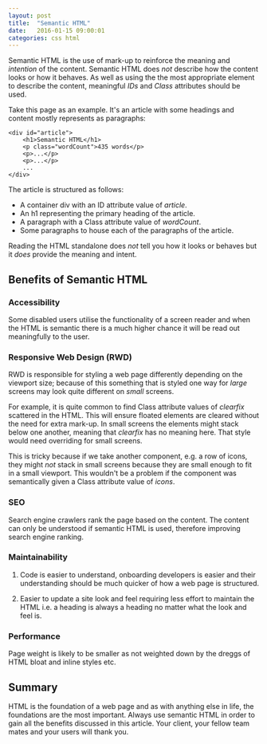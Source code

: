 ```yaml
---
layout: post
title:  "Semantic HTML"
date:   2016-01-15 09:00:01
categories: css html
---
```


<!--

- conclusion 1) 

-->

Semantic HTML is the use of mark-up to reinforce the meaning and *intention* of the content. Semantic HTML does *not* describe how the content looks or how it behaves. As well as using the the most appropriate element to describe the content, meaningful *IDs* and *Class* attributes should be used. 

Take this page as an example. It's an article with some headings and content mostly represents as paragraphs:
	
	<div id="article">
		<h1>Semantic HTML</h1>
		<p class="wordCount">435 words</p>
		<p>...</p>
		<p>...</p>
		...
	</div>

The article is structured as follows:

- A container div with an ID attribute value of *article*.
- An h1 representing the primary heading of the article.
- A paragraph with a Class attribute value of *wordCount*.
- Some paragraphs to house each of the paragraphs of the article.

Reading the HTML standalone does *not* tell you how it looks or behaves but it *does* provide the meaning and intent.

## Benefits of Semantic HTML

### Accessibility

Some disabled users utilise the functionality of a screen reader and when the HTML is semantic there is a much higher chance it will be read out meaningfully to the user.

### Responsive Web Design (RWD)

RWD is responsible for styling a web page differently depending on the viewport size; because of this something that is styled one way for *large* screens may look quite different on *small* screens.

For example, it is quite common to find Class attribute values of *clearfix* scattered in the HTML. This will ensure floated elements are cleared without the need for extra mark-up. In small screens the elements might stack below one another, meaning that *clearfix* has no meaning here. That style would need overriding for small screens. 

This is tricky because if we take another component, e.g. a row of icons, they might *not* stack in small screens because they are small enough to fit in a small viewport. This wouldn't be a problem if the component was semantically given a Class attribute value of *icons*.

### SEO

Search engine crawlers rank the page based on the content. The content can only be understood if semantic HTML is used, therefore improving search engine ranking.

### Maintainability

1. Code is easier to understand, onboarding developers is easier and their understanding should be much quicker of how a web page is structured.

2. Easier to update a site look and feel requiring less effort to maintain the HTML i.e. a heading is always a heading no matter what the look and feel is.

### Performance

Page weight is likely to be smaller as not weighted down by the dreggs of HTML bloat and inline styles etc.

## Summary

HTML is the foundation of a web page and as with anything else in life, the foundations are the most important. Always use semantic HTML in order to gain all the benefits discussed in this article. Your client, your fellow team mates and your users will thank you.